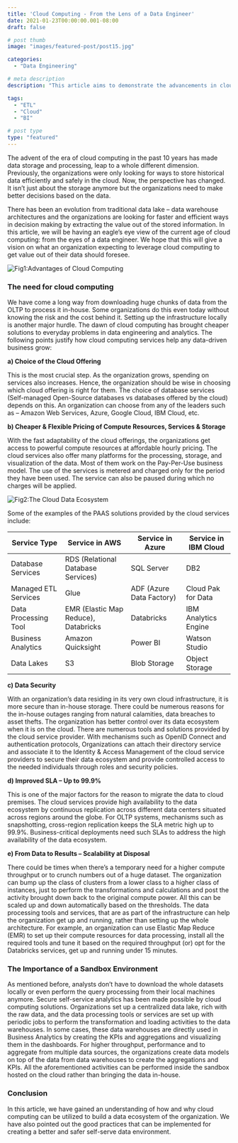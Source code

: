 ```yaml
---
title: 'Cloud Computing - From the Lens of a Data Engineer'
date: 2021-01-23T00:00:00.001-08:00
draft: false

# post thumb
image: "images/featured-post/post15.jpg"

categories:
  - "Data Engineering"

# meta description
description: "This article aims to demonstrate the advancements in cloud computing and how it helps in accelerating data engineering workloads."

tags:
  - "ETL"
  - "Cloud"
  - "BI"

# post type
type: "featured"
---
```


The advent of the era of cloud computing in the past 10 years has made data storage and processing, leap to a whole different dimension. Previously, the organizations were only looking for ways to store historical data efficiently and safely in the cloud. Now, the perspective has changed. It isn’t just about the storage anymore but the organizations need to make better decisions based on the data. 

There has been an evolution from traditional data lake – data warehouse architectures and the organizations are looking for faster and efficient ways in decision making by extracting the value out of the stored information. In this article, we will be having an eagle’s eye view of the current age of cloud computing: from the eyes of a data engineer. We hope that this will give a vision on what an organization expecting to leverage cloud computing to get value out of their data should foresee.

![Fig1:Advantages of Cloud Computing](../../images/post/15-cloud-computing/img1.jpg)

### The need for cloud computing

We have come a long way from downloading huge chunks of data from the OLTP to process it in-house. Some organizations do this even today without knowing the risk and the cost behind it. Setting up the infrastructure locally is another major hurdle. The dawn of cloud computing has brought cheaper solutions to everyday problems in data engineering and analytics. The following points justify how cloud computing services help any data-driven business grow:

**a) Choice of the Cloud Offering**

This is the most crucial step. As the organization grows, spending on services also increases. Hence, the organization should be wise in choosing which cloud offering is right for them. The choice of database services (Self-managed Open-Source databases vs databases offered by the cloud) depends on this. An organization can choose from any of the leaders such as – Amazon Web Services, Azure, Google Cloud, IBM Cloud, etc.

**b) Cheaper & Flexible Pricing of Compute Resources, Services & Storage**

With the fast adaptability of the cloud offerings, the organizations get access to powerful compute resources at affordable hourly pricing. The cloud services also offer many platforms for the processing, storage, and visualization of the data. Most of them work on the Pay-Per-Use business model. The use of the services is metered and charged only for the period they have been used. The service can also be paused during which no charges will be applied.

![Fig2:The Cloud Data Ecosystem](../../images/post/15-cloud-computing/img2.jpg)

Some of the examples of the PAAS solutions provided by the cloud services include:

| Service Type	| Service in AWS | Service in Azure | Service in IBM Cloud |
| --- | --- | --- | --- |
| Database Services	| RDS (Relational Database Services) | SQL Server | DB2 |
| Managed ETL Services | Glue| ADF (Azure Data Factory) | Cloud Pak for Data |
| Data Processing Tool | EMR (Elastic Map Reduce), Databricks | Databricks |IBM Analytics Engine |
| Business Analytics | Amazon Quicksight | Power BI | Watson Studio |
| Data Lakes | S3| Blob Storage | Object Storage |

**c) Data Security**

With an organization’s data residing in its very own cloud infrastructure, it is more secure than in-house storage. There could be numerous reasons for the in-house outages ranging from natural calamities, data breaches to asset thefts. The organization has better control over its data ecosystem when it is on the cloud. There are numerous tools and solutions provided by the cloud service provider. With mechanisms such as OpenID Connect and authentication protocols, Organizations can attach their directory service and associate it to the Identity & Access Management of the cloud service providers to secure their data ecosystem and provide controlled access to the needed individuals through roles and security policies.

**d) Improved SLA – Up to 99.9%**

This is one of the major factors for the reason to migrate the data to cloud premises. The cloud services provide high availability to the data ecosystem by continuous replication across different data centers situated across regions around the globe. For OLTP systems, mechanisms such as snapshotting, cross-region replication keeps the SLA metric high up to 99.9%. Business-critical deployments need such SLAs to address the high availability of the data ecosystem.

**e) From Data to Results – Scalability at Disposal**

There could be times when there’s a temporary need for a higher compute throughput or to crunch numbers out of a huge dataset. The organization can bump up the class of clusters from a lower class to a higher class of instances, just to perform the transformations and calculations and post the activity brought down back to the original compute power. All this can be scaled up and down automatically based on the thresholds. The data processing tools and services, that are as part of the infrastructure can help the organization get up and running, rather than setting up the whole architecture. For example, an organization can use Elastic Map Reduce (EMR) to set up their compute resources for data processing, install all the required tools and tune it based on the required throughput (or) opt for the Databricks services, get up and running under 15 minutes.

### The Importance of a Sandbox Environment

As mentioned before, analysts don’t have to download the whole datasets locally or even perform the query processing from their local machines anymore. Secure self-service analytics has been made possible by cloud computing solutions. Organizations set up a centralized data lake, rich with the raw data, and the data processing tools or services are set up with periodic jobs to perform the transformation and loading activities to the data warehouses. In some cases, these data warehouses are directly used in Business Analytics by creating the KPIs and aggregations and visualizing them in the dashboards. For higher throughput, performance and to aggregate from multiple data sources, the organizations create data models on top of the data from data warehouses to create the aggregations and KPIs. All the aforementioned activities can be performed inside the sandbox hosted on the cloud rather than bringing the data in-house.

### Conclusion
In this article, we have gained an understanding of how and why cloud computing can be utilized to build a data ecosystem of the organization. We have also pointed out the good practices that can be implemented for creating a better and safer self-serve data environment.
